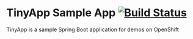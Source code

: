 TinyApp Sample App [![Build Status](https://travis-ci.org/siamaksade/tinyapp.svg?branch=master)](https://travis-ci.org/siamaksade/tinyapp)
===

TinyApp is a sample Spring Boot application for demos on OpenShift